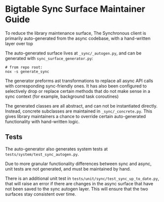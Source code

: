 # Bigtable Sync Surface Maintainer Guide

To reduce the library maintenance surface, The Synchronous client is primarily auto-generated from the async codebase,
with a hand-written layer over top

The auto-generated surface lives at `_sync/_autogen.py`, and can be generated with `sync_surface_generator.py`:

```
# from repo root:
nox -s generate_sync
```

The generator preforms ast transformations to replace all async API calls with
corresponding sync-friendly ones. It has also been configured to selectively drop
or replace certain methods that do not make sense in a sync context
(for example, background task coroutines)

The generated classes are all abstract, and can not be instantiated directly. Instead,
concrete subclasses are maintained in `_sync/_concrete.py`. This gives library maintainers
a chance to override certain auto-generated functionality with hand-written logic.

## Tests

The auto-generator also generates system tests at `tests/system/test_sync_autogen.py`.

Due to more granular functionality differences between sync and async,
unit tests are not generated, and must be maintained by hand.

There is an additional unit test in `tests/unit/sync/test_sync_up_to_date.py`, that will
raise an error if there are changes in the async surface that have not been saved
to the sync autogen layer. This will ensure that the two surfaces stay consistent over time.
